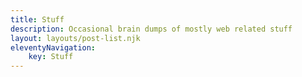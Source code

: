 ```yaml
---
title: Stuff
description: Occasional brain dumps of mostly web related stuff
layout: layouts/post-list.njk
eleventyNavigation:
    key: Stuff
---
```


